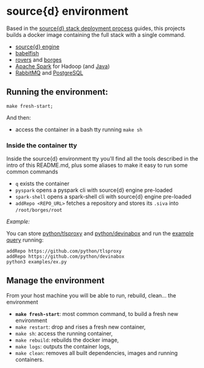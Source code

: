 source{d} environment
====

Based in the [source{d} stack deployment process](https://docs.google.com/document/d/18t1wN8WfcZqxsE0dpMBXyqO0Jk94aeaSgTn7ZGVOHB0) guides, this projects builds a docker image containing the full stack with a single command.

- [source{d} engine](https://engine.sourced.tech)
- [babelfish](https://doc.bblf.sh)
- [rovers](https://github.com/src-d/rovers) and [borges](https://github.com/src-d/borges)
- [Apache Spark](https://spark.apache.org) for Hadoop (and [Java](https://www.java.com))
- [RabbitMQ](https://www.rabbitmq.com) and [PostgreSQL](https://www.postgresql.org)


## Running the environment:

```shell
make fresh-start;
```

And then:
- access the container in a bash tty running `make sh`

### Inside the container tty

Inside the source{d} environment tty you'll find all the tools described in the intro of this README.md, plus some aliases to make it easy to run some common commands

- `q` exists the container
- `pyspark` opens a pyspark cli with source{d} engine pre-loaded
- `spark-shell` opens a spark-shell cli with source{d} engine pre-loaded
- `addRepo <REPO_URL>` fetches a repository and stores its `.siva` into `/root/borges/root`

_Example:_

You can store [python/tlsproxy](https://github.com/python/tlsproxy ) and [python/devinabox](https://github.com/python/devinabox) and run the [example query](makefiles/examples/ex.py) running:

```shell
addRepo https://github.com/python/tlsproxy 
addRepo https://github.com/python/devinabox
python3 examples/ex.py
```

## Manage the environment

From your host machine you will be able to run, rebuild, clean... the environment

- **`make fresh-start`**: most common command, to build a fresh new environment
- `make restart`: drop and rises a fresh new container,
- `make sh`: access the running container,
- `make rebuild`: rebuilds the docker image,
- `make logs`: outputs the container logs,
- `make clean`: removes all built dependencies, images and running containers.